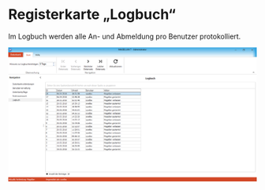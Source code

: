 # Registerkarte „Logbuch“

Im Logbuch werden alle An- und Abmeldung pro Benutzer protokolliert.

![Das Logbuch protokolliert all An- und Abmeldung in MAGELLAN](../assets/images/magellan.administrator/logbuch.png) 